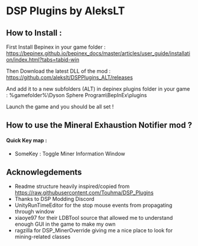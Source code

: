 # DSP Plugins by AleksLT

## How to Install :

First Install Bepinex in your game
folder : https://bepinex.github.io/bepinex_docs/master/articles/user_guide/installation/index.html?tabs=tabid-win

Then Download the latest DLL of the mod : https://github.com/alekslt/DSPPlugins_ALT/releases

And add it to a new subfolders (ALT) in depinex plugins folder in your game : %gamefolder%\Dyson Sphere Program\BepInEx\plugins

Launch the game and you should be all set !

## How to use the Mineral Exhaustion Notifier mod ?

<del>
</del>

#### Quick Key map : 

<ul>
    <li>SomeKey : Toggle Miner Information Window</li>
</ul>

## Acknowlegdements

* Readme structure heavily inspired/copied from https://raw.githubusercontent.com/Touhma/DSP_Plugins
* Thanks to DSP Modding Discord
* UnityRunTimeEditor for the stop mouse events from propagating through window
* xiaoye97 for their LDBTool source that allowed me to understand enough GUI in the game to make my own
* ragzilla for DSP_MinerOverride giving me a nice place to look for mining-related classes

